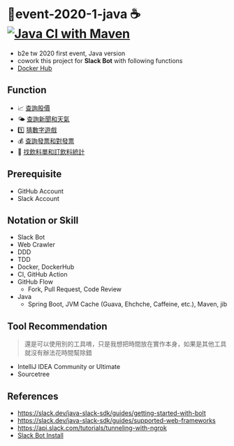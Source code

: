 # 🥇event-2020-1-java ☕️ [![Java CI with Maven](https://github.com/b2etw/event-2020-1-java/workflows/Java%20CI%20with%20Maven/badge.svg?branch=luna&event=push)](https://github.com/b2etw/event-2020-1-java/actions)
* b2e tw 2020 first event, Java version
* cowork this project for **Slack Bot** with following functions
* [Docker Hub](https://hub.docker.com/repository/docker/taiwanbackendgroup/event-2020-1-java)

## Function
* 📈 [查詢股價](https://github.com/b2etw/event-2020-1-java/issues/1)
* 🌤 [查詢新聞和天氣](https://github.com/b2etw/event-2020-1-java/issues/2) 
* 1️⃣ [猜數字遊戲](https://github.com/b2etw/event-2020-1-java/issues/3)
* 💰 [查詢發票和對發票](https://github.com/b2etw/event-2020-1-java/issues/4) 
* 🥤 [找飲料單和訂飲料統計](https://github.com/b2etw/event-2020-1-java/issues/5)

## Prerequisite
* GitHub Account
* Slack Account

## Notation or Skill
* Slack Bot
* Web Crawler
* DDD
* TDD
* Docker, DockerHub
* CI, GitHub Action
* GitHub Flow
  * Fork, Pull Request, Code Review
* Java
  * Spring Boot, JVM Cache (Guava, Ehchche, Caffeine, etc.), Maven, jib
  
## Tool Recommendation
> 還是可以使用別的工具唷，只是我想把時間放在實作本身，如果是其他工具就沒有辦法花時間幫除錯
* IntelliJ IDEA Community or Ultimate
* Sourcetree

## References
* https://slack.dev/java-slack-sdk/guides/getting-started-with-bolt
* https://slack.dev/java-slack-sdk/guides/supported-web-frameworks
* https://api.slack.com/tutorials/tunneling-with-ngrok
* [Slack Bot Install](./doc/slack-bot-install.md)
